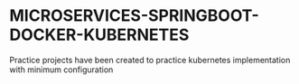 # MICROSERVICES-SPRINGBOOT-DOCKER-KUBERNETES

Practice projects have been created to practice kubernetes implementation with minimum configuration
